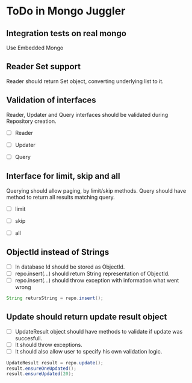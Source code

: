 ToDo in Mongo Juggler
=======================

Integration tests on real mongo
-------------------------------
Use Embedded Mongo

Reader Set support
------------------
Reader should return Set object, converting underlying list to it.


Validation of interfaces
------------------------
Reader, Updater and Query interfaces should be validated during Repository creation.
- [ ] Reader
- [ ] Updater
- [ ] Query


Interface for limit, skip and all
---------------------------------
Querying should allow paging, by limit/skip methods.
Query should have method to return all results matching query.
- [ ] limit
- [ ] skip
- [ ] all


ObjectId instead of Strings
---------------------------
- [ ] In database Id should be stored as ObjectId.
- [ ] repo.insert(...) should return String representation of ObjectId.
- [ ] repo.insert(...) should throw exception with information what went wrong
```java
String retursString = repo.insert();
```

Update should return update result object
-----------------------------------------
- [ ] UpdateResult object should have methods to validate if update was succesfull.
- [ ] It should throw exceptions.
- [ ] It should also allow user to specify his own validation logic.
```java
UpdateResult result = repo.update();
result.ensureOneUpdated();
result.ensureUpdated(20);
```



